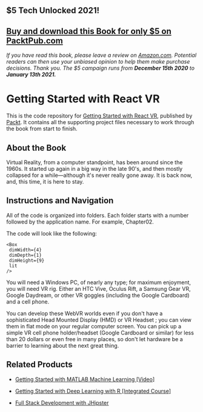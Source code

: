 ## $5 Tech Unlocked 2021!
[Buy and download this Book for only $5 on PacktPub.com](https://www.packtpub.com/product/getting-started-with-react-vr/9781788476607)
-----
*If you have read this book, please leave a review on [Amazon.com](https://www.amazon.com/gp/product/1788476603).     Potential readers can then use your unbiased opinion to help them make purchase decisions. Thank you. The $5 campaign         runs from __December 15th 2020__ to __January 13th 2021.__*

# Getting Started with React VR
This is the code repository for [Getting Started with React VR](https://www.packtpub.com/web-development/getting-started-react-vr?utm_source=github&utm_medium=repository&utm_campaign=9781788476607), published by [Packt](https://www.packtpub.com/?utm_source=github). It contains all the supporting project files necessary to work through the book from start to finish.
## About the Book
Virtual Reality, from a computer standpoint, has been around since the 1960s. It started up again in a big way in the late 90's, and then mostly collapsed for a while—although it's never really gone away. It is back now, and, this time, it is here to stay.
## Instructions and Navigation
All of the code is organized into folders. Each folder starts with a number followed by the application name. For example, Chapter02.



The code will look like the following:
```
<Box
 dimWidth={4}
 dimDepth={1}
 dimHeight={9}
 lit
/>
```

You will need a Windows PC, of nearly any type; for maximum enjoyment, you will need  VR rig. Either an HTC Vive, Oculus Rift, a Samsung Gear VR, Google Daydream, or other VR goggles (including the Google Cardboard) and a cell phone.

You can develop these WebVR worlds even if you don't have a sophisticated Head Mounted Display (HMD) or VR Headset ; you can view them in flat mode on your regular computer screen.  You can pick up a simple VR cell phone holder/headset (Google Cardboard or similar) for less than 20 dollars or even free in many places, so don't let hardware be a barrier to learning about the next great thing.

## Related Products
* [Getting Started with MATLAB Machine Learning [Video]](https://www.packtpub.com/big-data-and-business-intelligence/getting-started-matlab-machine-learning-video?utm_source=github&utm_medium=repository&utm_campaign=9781788999847)

* [Getting Started with Deep Learning with R [Integrated Course]](https://www.packtpub.com/application-development/getting-started-deep-learning-r-integrated-course?utm_source=github&utm_medium=repository&utm_campaign=9781788399029)

* [Full Stack Development with JHipster](https://www.packtpub.com/application-development/full-stack-development-jhipster?utm_source=github&utm_medium=repository&utm_campaign=9781788476317)

